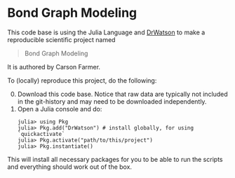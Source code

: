 # Bond Graph Modeling

This code base is using the Julia Language and [DrWatson](https://juliadynamics.github.io/DrWatson.jl/stable/)
to make a reproducible scientific project named
> Bond Graph Modeling

It is authored by Carson Farmer.

To (locally) reproduce this project, do the following:

0. Download this code base. Notice that raw data are typically not included in the
   git-history and may need to be downloaded independently.
1. Open a Julia console and do:
   ```
   julia> using Pkg
   julia> Pkg.add("DrWatson") # install globally, for using `quickactivate`
   julia> Pkg.activate("path/to/this/project")
   julia> Pkg.instantiate()
   ```

This will install all necessary packages for you to be able to run the scripts and
everything should work out of the box.
